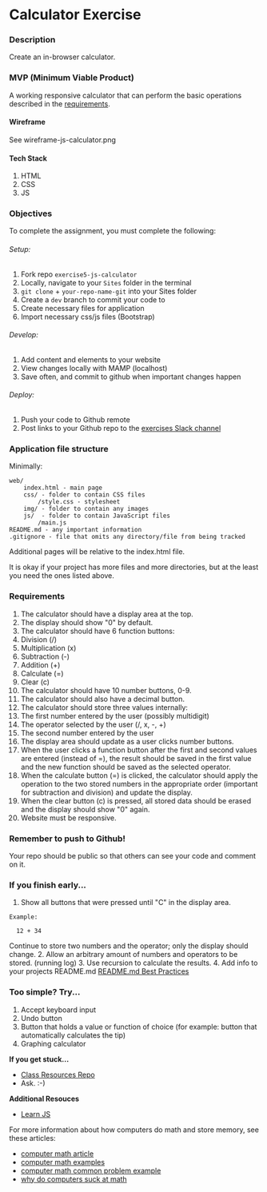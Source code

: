 # Calculator Exercise

### Description

Create an in-browser calculator.

### MVP (Minimum Viable Product)

A working responsive calculator that can perform the basic operations described in the [requirements](https://github.com/bootcamp-s19/exercise4-calculator/blob/master/docs/requirements.md#requirements).

#### Wireframe

See wireframe-js-calculator.png

#### Tech Stack

1. HTML
2. CSS
3. JS

### Objectives

To complete the assignment, you must complete the following:
###### Setup:
1. Fork repo `exercise5-js-calculator`
2. Locally, navigate to your `Sites` folder in the terminal
3. `git clone` + `your-repo-name-git` into your Sites folder
4. Create a `dev` branch to commit your code to
5. Create necessary files for application
6. Import necessary css/js files (Bootstrap)
###### Develop:
1. Add content and elements to your website
2. View changes locally with MAMP (localhost)
3. Save often, and commit to github when important changes happen
###### Deploy:
1. Push your code to Github remote
2. Post links to your Github repo to the [exercises Slack channel](https://bootcamp-s19.slack.com/messages/CGD9QUH6E/)

### Application file structure

Minimally:

```
web/
    index.html - main page
    css/ - folder to contain CSS files
        /style.css - stylesheet
    img/ - folder to contain any images
    js/  - folder to contain JavaScript files
        /main.js
README.md - any important information
.gitignore - file that omits any directory/file from being tracked
```

Additional pages will be relative to the index.html file.

It is okay if your project has more files and more directories, but at the least you need the ones listed above.

### Requirements

1. The calculator should have a display area at the top.
2. The display should show "0" by default.
3. The calculator should have 6 function buttons:
  1. Division (/)
  2. Multiplication (x)
  3. Subtraction (-)
  4. Addition (+)
  5. Calculate (=)
  6. Clear (c)
4. The calculator should have 10 number buttons, 0-9.
5. The calculator should also have a decimal button.
6. The calculator should store three values internally:
  1. The first number entered by the user (possibly multidigit)
  2. The operator selected by the user (/, x, -, +)
  3. The second number entered by the user
7. The display area should update as a user clicks number buttons.
8. When the user clicks a function button after the first and second values are entered (instead of =), the result should be saved in the first value and the new function should be saved as the selected operator.
9. When the calculate button (=) is clicked, the calculator should apply the operation to the two stored numbers in the appropriate order (important for subtraction and division) and update the display.
10. When the clear button (c) is pressed, all stored data should be erased and the display should show "0" again.
11. Website must be responsive.

### Remember to push to Github!

Your repo should be public so that others can see your code and comment on it.

### If you finish early...
1. Show all buttons that were pressed until "C" in the display area.
```
Example:

  12 + 34
```
Continue to store two numbers and the operator; only the display
should change.
2. Allow an arbitrary amount of numbers and operators to be stored. (running log)
3. Use recursion to calculate the results.
4. Add info to your projects README.md [README.md Best Practices](https://gist.github.com/PurpleBooth/109311bb0361f32d87a2)

### Too simple? Try...

1. Accept keyboard input
2. Undo button
3. Button that holds a value or function of choice (for example: button that automatically calculates the tip)
4. Graphing calculator

**If you get stuck...**
- [Class Resources Repo](https://github.com/bootcamp-s19/Resources#resources)
- Ask. :-)

**Additional Resouces**
- [Learn JS](https://www.w3schools.com/js/)

For more information about how computers do math and store memory, see these articles:

- [computer math article](https://medium.com/swlh/how-computers-do-math-11af23139db)
- [computer math examples](https://www.w3schools.com/js/js_numbers.asp)
- [computer math common problem example](https://0.30000000000000004.com/)
- [why do computers suck at math](https://blog.codinghorror.com/why-do-computers-suck-at-math/)
  
<!-- - [what is memory](https://www.computerhope.com/jargon/m/memory.htm)
- [how does javascript work with memory](https://hashnode.com/post/does-javascript-use-stack-or-heap-for-memory-allocation-or-both-cj5jl90xl01nh1twuv8ug0bjk) -->
